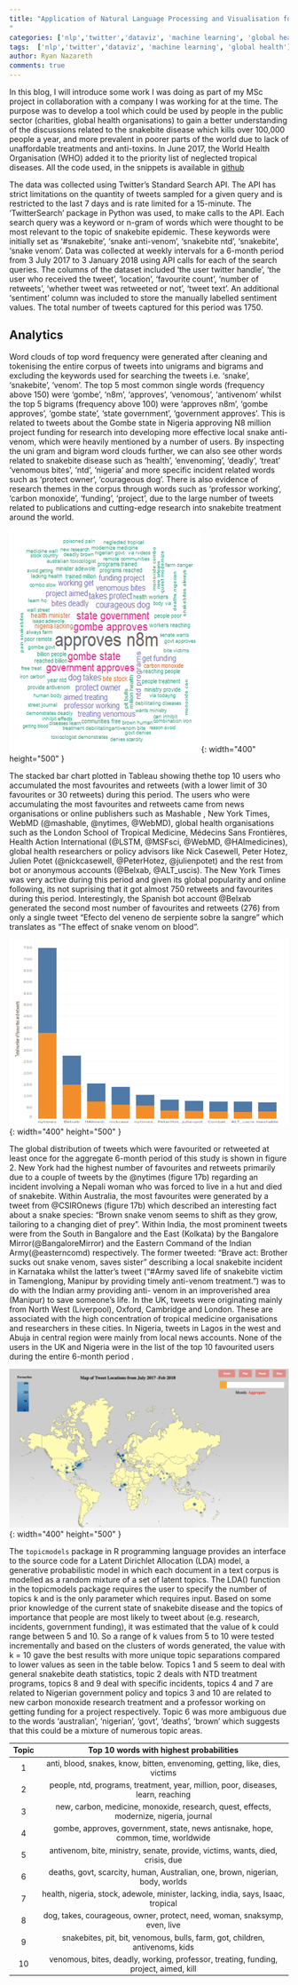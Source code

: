 ```yaml
---
title: "Application of Natural Language Processing and Visualisation for Tracking Twitter Discussion Around Global Snakebite­­ Disease
"
categories: ['nlp','twitter','dataviz', 'machine learning', 'global health']
tags:  ['nlp','twitter','dataviz', 'machine learning', 'global health']
author: Ryan Nazareth
comments: true
---
```


In this blog, I will introduce some work I was doing as part of my MSc project in collaboration with a company 
I was working for at the time. The purpose was to develop a tool which could be used by people in the public sector 
(charities, global health organisations) to gain a better understanding of the discussions related to the snakebite 
disease which kills over 100,000 people a year, and more prevalent in poorer parts of the world due to lack of 
unaffordable treatments and anti-toxins. In June 2017, the World Health Organisation (WHO) added it to the 
priority list of neglected tropical diseases. All the code used, in the snippets is available in [github](https://github.com/ryankarlos/Twitter_Analytics)

The data was collected using Twitter’s Standard Search API. The API has strict limitations on the 
quantity of tweets sampled for a given query and is restricted to the last 7 days and is rate limited for a 15-minute. 
The ‘TwitterSearch’ package in Python was used, to make calls to the API. Each search query was a keyword or n-gram 
of words which were thought to be most relevant to the topic of snakebite epidemic. These keywords were initially 
set as ‘#snakebite’, ‘snake anti-venom’, ‘snakebite ntd’, ‘snakebite’, ‘snake venom’. Data was collected at weekly 
intervals for a 6-month period from 3 July 2017 to 3 January 2018 using API calls for each of the search queries. 
The columns of the dataset included ‘the user twitter handle’, ‘the user who received the tweet’, ‘location’, 
‘favourite count’, ‘number of retweets’, ‘whether tweet was retweeted or not’, ‘tweet text’. An additional 
‘sentiment’ column was included to store the manually labelled sentiment values. The total number of tweets 
captured for this period was 1750.

## Analytics

Word clouds of top word frequency were generated after cleaning and tokenising the 
entire corpus of tweets into unigrams and bigrams and excluding the keywords used for 
searching the tweets i.e. ‘snake’, ‘snakebite’, ‘venom’. The top 5 most common 
single words (frequency above 150) were ‘gombe’, ‘n8m’, ‘approves’, ‘venomous’, ‘antivenom’ 
whilst the top 5 bigrams (frequency above 100) were ‘approves n8m’, ‘gombe approves’, ‘gombe state’, 
‘state government’, ‘government approves’. This is related to tweets about the Gombe state in 
Nigeria approving N8 million project funding for research into developing more effective local snake anti-venom, which were heavily mentioned by a number of users. By inspecting the uni gram 
and bigram word clouds further, we can also see other words related to snakebite disease such as 
‘health’, ‘envenoming’, ‘deadly’, ‘treat’ ‘venomous bites’, ‘ntd’, ‘nigeria’ and more specific 
incident related words such as ‘protect owner’, ‘courageous dog’. There is also evidence of 
research themes in the corpus through words such as ‘professor working’, ‘carbon monoxide’, 
‘funding’, ‘project’, due to the large number of tweets related to publications and 
cutting-edge research into snakebite treatment around the world. 

<img src="screenshots/twitter-analytics/bag-of-words.png">{: width="400" height="500" }

 
The stacked bar chart plotted in Tableau showing thethe top 10 users who accumulated the most favourites and 
retweets (with a lower limit of 30 favourites or 30 retweets) during this period. The users who were accumulating 
the most favourites and retweets came from news organisations or online publishers such as Mashable ,
New York Times, WebMD (@mashable, @nytimes, @WebMD), global health organisations such as the London School 
of Tropical Medicine, Médecins Sans Frontières, Health Action International (@LSTM, @MSFsci, @WebMD, 
@HAImedicines), global health researchers or policy advisors like Nick Casewell, Peter Hotez, Julien 
Potet (@nickcasewell, @PeterHotez, @julienpotet) and the rest from bot or anonymous accounts (@Belxab,
@ALT_uscis). The New York Times was very active during this period and given its global popularity and 
online following, its not suprising that it got almost 750 retweets and favourites during this period. 
Interestingly, the Spanish bot account @Belxab generated the second most number of favourites and retweets 
(276) from only a single tweet “Efecto del veneno de serpiente sobre la sangre” which translates as “The 
effect of snake venom on blood”. 


<img src="screenshots/twitter-analytics/tweet-freq.png">{: width="400" height="500" }

The global distribution of tweets which were favourited or retweeted at least once for the aggregate 
6-month period of this study is shown in figure 2. New York had the highest number of favourites and 
retweets primarily due to a couple of tweets by the @nytimes (figure 17b) regarding an 
incident involving a Nepali woman who was forced to live in a hut and died of snakebite. Within Australia, 
the most favourites were generated by a tweet from @CSIROnews (figure 17b) which described an 
interesting fact about a snake species: “Brown snake venom seems to shift as they grow, tailoring to a 
changing diet of prey”. Within India, the most prominent tweets were from the South in Bangalore and 
the East (Kolkata) by the Bangalore Mirror(@BangaloreMirror) and the Eastern Command of the Indian 
Army(@easterncomd) respectively. The former tweeted: “Brave act: Brother sucks out snake venom, saves sister” 
describing a local snakebite incident in Karnataka whilst the latter’s tweet (“#Army saved life of snakebite victim 
in Tamenglong, Manipur by providing timely anti-venom treatment.”) was to do with the Indian army 
providing anti- venom in an improverished area (Manipur) to save someone’s life.  In the UK, tweets were 
originating mainly from North West (Liverpool), Oxford, Cambridge and London. These are associated with the high 
concentration of tropical medicine organisations and researchers in these cities. In Nigeria, tweets in Lagos in 
the west and Abuja in central region were mainly from local news accounts. None of the users in the UK and Nigeria 
were in the list of the top 10 favourited users during the entire 6-month period .


<img src="screenshots/twitter-analytics/map.png">{: width="400" height="500" }


The `topicmodels` package in R programming language provides an interface to the source code for a Latent 
Dirichlet Allocation (LDA) model, a generative probabilistic model in which each document in a text corpus is 
modelled as a random mixture of a set of latent topics. The LDA() function in the topicmodels package requires
the user to specify the number of topics k and is the only parameter which requires input. Based on some 
prior knowledge of the current state of snakebite disease and the topics of importance that people are most 
likely to tweet about (e.g. research, incidents, government funding), it was estimated that the value of k 
could range between 5 and 10. 
So a range of k values from 5 to 10 were tested incrementally and based on the clusters of words generated, 
the value with k = 10 gave the best results with more unique topic separations compared to lower 
values as seen in the table below. Topics 1 and 5 seem to deal with general snakebite death statistics, 
topic 2 deals with NTD treatment programs, topics 8 and 9 deal with specific incidents, topics 4 and 
7 are related to Nigerian government policy and topics 3 and 10 are related to new carbon monoxide research 
treatment and a professor working on getting funding for a project respectively. Topic 6 was more ambiguous due 
to the words ‘australian’, ‘nigerian’, ‘govt’, ‘deaths’, ‘brown’ which suggests that this could be a 
mixture of numerous topic areas. 

|Topic | Top 10 words with highest probabilities  |
|:------:|:------:|
|1 |anti, blood, snakes, know, bitten, envenoming, getting, like, dies, victims |
|2 |people, ntd, programs, treatment, year, million, poor, diseases, learn, reaching |
|3| new, carbon, medicine, monoxide, research, quest, effects, modernize, nigeria, journal | 
|4| gombe, approves, government, state, news antisnake, hope, common, time, worldwide|
|5| antivenom, bite, ministry, senate, provide, victims, wants, died, crisis, due| 
|6| deaths, govt, scarcity, human, Australian, one, brown, nigerian, body, worlds | 
|7| health, nigeria, stock, adewole, minister, lacking, india, says, Isaac, tropical| 
|8| dog, takes, courageous, owner, protect, need, woman, snaksymp, even, live|
|9| snakebites, pit, bit, venomous, bulls, farm, got, children, antivenoms, kids| 
|10| venomous, bites, deadly, working, professor, treating, funding, project, aimed, kill| 




